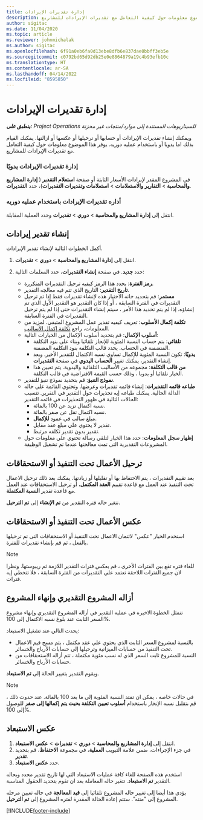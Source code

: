 ```yaml
---
title: إدارة تقديرات الإيرادات
description: يوفر هذا الموضوع معلومات حول كيفية التعامل مع تقديرات الإيرادات للمشاريع.
author: sigitac
ms.date: 11/04/2020
ms.topic: article
ms.reviewer: johnmichalak
ms.author: sigitac
ms.openlocfilehash: 6f91a0eb6fa0d13ebe8dfb6e837dae0bbff3eb5e
ms.sourcegitcommit: c0792bd65d92db25e0e8864879a19c4b93efb10c
ms.translationtype: HT
ms.contentlocale: ar-SA
ms.lasthandoff: 04/14/2022
ms.locfileid: "8595850"
---
```

# <a name="manage-revenue-estimates"></a>إدارة تقديرات الإيرادات

_**ينطبق على:** Project Operations للسيناريوهات المستندة إلى موارد/منتجات غير مخزنة‬_

ويمكنك إنشاء تقديرات الإيرادات أو حسابها أو ترحيلها أو عكسها أو ازالتها. يمكنك القيام بذلك اما يدويا أو باستخدام عمليه دوريه. يوفر هذا الموضوع معلومات حول كيفية التعامل مع تقديرات الإيرادات للمشاريع.

### <a name="manage-revenue-estimates-manually"></a>إدارة تقديرات الإيرادات يدويًا

في المشروع المقدر لإيرادات الأسعار الثابتة أو صفحة **استعلام التقدير** ( **إدارة المشاريع والمحاسبة** > **التقارير والاستعلامات** > **استعلامات وتقديرات التقديرات**)، حدد **التقديرات**.

### <a name="manage-revenue-estimates-using-a-periodic-process"></a>أداره تقديرات الإيرادات باستخدام عمليه دوريه

انتقل إلى **إدارة المشاريع والمحاسبة** > **دوري** > **تقديرات** وحدد العملية المقابلة.

## <a name="create-a-revenue-estimate"></a>إنشاء تقدير إيرادات

أكمل الخطوات التالية لإنشاء تقدير الإيرادات. 

1. انتقل إلى **إدارة المشاريع والمحاسبة** > **دوري** > **تقديرات**.
2. حدد **جديد**. في صفحة **إنشاء التقديرات**، حدد المعلمات التالية:

   - **رمز الفترة**: يحدد هذا الرمز كيفيه ترحيل التقديرات المتكررة.
   - **تاريخ التقدير**: التاريخ الذي تتم فيه معالجه التقدير.
   - **مستمر**: قم بتحديد خانه الاختيار هذه لإنشاء تقديرات فقط إذا تم ترحيل التقديرات في الفترة السابقة ، أو إذا كان التقدير هو التقدير الأول الذي تم إنشاؤه. إذا لم يتم تحديد هذا الأمر ، سيتم إنشاء التقديرات حتى إذا لم يتم ترحيل التقديرات في الفترة السابقة.
   - **تكلفة إكمال الأسلوب**: تعريف كيفيه تقدير عمل المشروع المتبقي. لمزيد من المعلومات، راجع [تكلفة إكمال الأساليب](cost-complete-methods.md).
   - **أسلوب الإكمال**: قم بتحديد أسلوب الإكمال من الخيارات التالية:
     - **تلقائي**: يتم حساب النسبة المئوية للإنجاز تلقائيا وبناء علي بنود التكلفة المتضمنة في الحساب. يحدد قالب التكلفة بنود التكلفة المضمنة.
     - **يدويًا**: تكون النسبة المئوية للإكمال تساوي نسبه الاكتمال للتقدير الأخير. وبعد إنشاء التقدير، يمكنك تغيير **الحساب اليدوي** في صفحة **التقديرات**.
     - **من قالب التكلفة**: مجموعه من الأساليب التلقائية واليدوية. يتم تعيين هذا الخيار تلقائيا أو يدويا ، وذلك حسب القيمة الافتراضية في قالب التكلفة.
   - **نموذج التنبؤ**: قم بتحديد نموذج تنبؤ للتقدير.
   - **طباعه قائمه التقديرات**: إنشاء قائمه تقديرات وعرضها. وتحتوي القائمة علي حاله الدالة الحالية. يمكنك طباعه إيه تحذيرات حول التقدير في التقرير. تتسبب الحالات التالية في ظهور التحذيرات في قائمه التقدير:
     - نسبه اكتمال تزيد عن 100 بالمائة.
     - نسبه اكتمال تقل عن صفر بالمائة.
     - مبلغ سالب في عمود **للإكمال**.
     - تقدير لا يحتوي علي مبلغ عقد مقابل.
     - تقدير بدون تقدير تكلفه مرتبط.
   - **إظهار سجل المعلومات**: حدد هذا الخيار لتلقي رسالة تحتوي علي معلومات حول المشروعات التقديرية التي تمت معالجتها عندما تم تشغيل الوظيفة.


## <a name="post-wip-or-accruals"></a>ترحيل الأعمال تحت التنفيذ أو الاستحقاقات

بعد تقييم التقديرات ، يتم الاحتفاظ بها أو تقليلها أو زيادتها. يمكنك بعد ذلك ترحيل الاعمال تحت التنفيذ عند العمل مع قاعدة تقييم **العقد المكتمل**، أو ترحيل الاستحقاقات عند العمل مع قاعدة تقدير **النسبة المكتملة**.
  
تتغير حاله فتره التقدير من **تم الإنشاء** إلى **تم الترحيل**.

## <a name="reverse-wip-or-accruals"></a>عكس الأعمال تحت التنفيذ أو الاستحقاقات

استخدم الخيار "عكس" لائتمان الاعمال تحت التنفيذ أو الاستحقاقات التي تم ترحيلها بالفعل ، ثم قم بإنشاء تقديرات للفترة.

> [!NOTE]
> للغاء فتره تقع بين الفترات الأخرى ، قم بعكس فترات التقدير اللازمة ثم ريبوستها. ونظرا لان جميع الفترات اللاحقة تعتمد علي التقديرات من الفترة السابقة ، فلا تتخطي إيه فترات.

## <a name="eliminate-the-estimate-project-and-finish-the-project"></a>أزاله المشروع التقديري وإنهاء المشروع

تتمثل الخطوة الاخيره في عمليه التقدير في أزاله المشروع التقديري وإنهاء مشروع السعر الثابت عند بلوغ نسبه الاكتمال إلى 100%.

يحدث التالي عند تشغيل الاستبعاد:

- بالنسبة لمشروع السعر الثابت الذي يحتوي علي عقد مكتمل ، يتم مسح قيم الاعمال تحت التنفيذ من حسابات الميزانية وترحيلها إلى حسابات الأرباح والخسائر.
- النسبة للمشروع ثابت السعر الذي له نسب مئوية مكتملة ، تتم أزاله الاستحقاقات من حسابات الأرباح والخسائر.

ويقوم التقدير بتغيير الحالة إلى **تم الاستبعاد**.

> [!NOTE]
> في حالات خاصه ، يمكن ان تمتد النسبة المئوية إلى ما بعد 100 بالمائة. عند حدوث ذلك ، قم بتقليل نسبه الإنجاز باستخدام **أسلوب تعيين التكلفة بحيث يتم إكمالها إلى صفر** للوصول إلى 100%.

## <a name="reverse-elimination"></a>عكس الاستبعاد

1. انتقل إلى **إدارة المشاريع والمحاسبة** > **دوري** > **تقديرات** > **عكس الاستبعاد**. 
2. في جزء الإجراءات، ضمن علامة التبويب **العملية**، في مجموعة **الاحتفاظ**، قم بتحديد **تقدير**. 
3. حدد **عكس الاستبعاد**.

استخدم هذه الصفحة للغاء كافة عمليات الاستبعاد التي لها تاريخ تقدير محدد وبحاله التقدير **تم الاستبعاد**. تتغير حاله المعاملة بعد ان تقوم بتحديد الحقول المناسبة.

يؤدي هذا أيضا إلى تغيير حاله المشروع تلقائيا إلى **قيد المعالجة** في حاله تعيين مرحله المشروع إلى "منته". ستتم إعادة الحالة المقدرة لفتره المشروع إلى **تم الترحيل**.


[!INCLUDE[footer-include](../includes/footer-banner.md)]